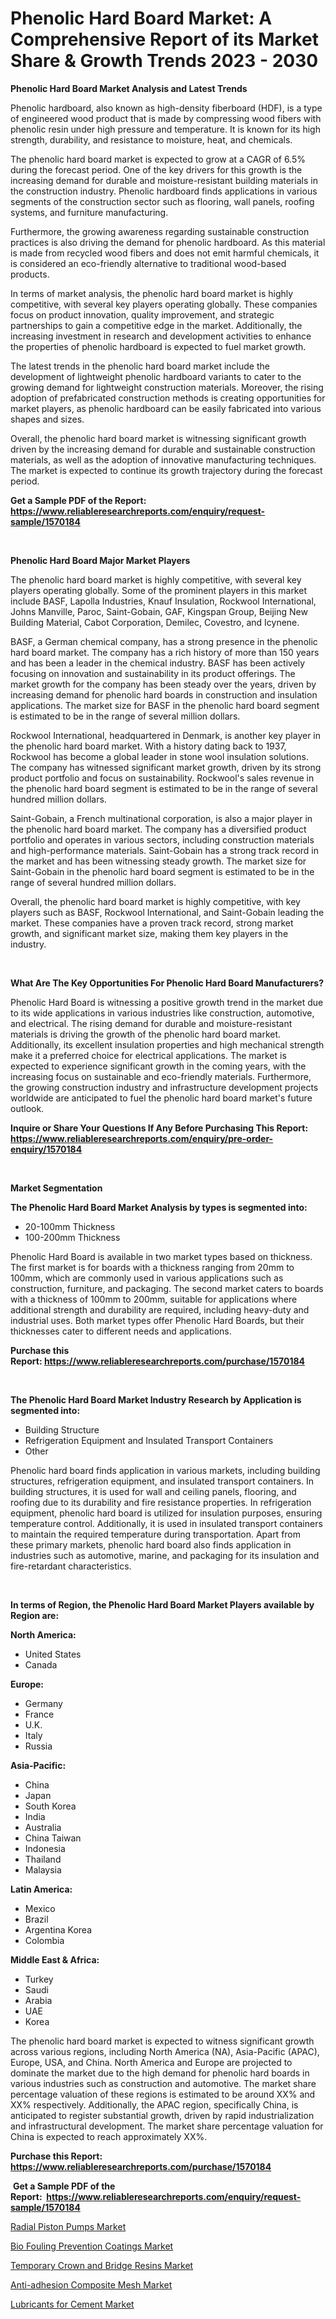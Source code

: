 <p><h1>Phenolic Hard Board Market: A Comprehensive Report of its Market Share & Growth Trends 2023 - 2030</h1></p><p><strong>Phenolic Hard Board Market Analysis and Latest Trends</strong></p>
<p><p>Phenolic hardboard, also known as high-density fiberboard (HDF), is a type of engineered wood product that is made by compressing wood fibers with phenolic resin under high pressure and temperature. It is known for its high strength, durability, and resistance to moisture, heat, and chemicals.</p><p>The phenolic hard board market is expected to grow at a CAGR of 6.5% during the forecast period. One of the key drivers for this growth is the increasing demand for durable and moisture-resistant building materials in the construction industry. Phenolic hardboard finds applications in various segments of the construction sector such as flooring, wall panels, roofing systems, and furniture manufacturing.</p><p>Furthermore, the growing awareness regarding sustainable construction practices is also driving the demand for phenolic hardboard. As this material is made from recycled wood fibers and does not emit harmful chemicals, it is considered an eco-friendly alternative to traditional wood-based products.</p><p>In terms of market analysis, the phenolic hard board market is highly competitive, with several key players operating globally. These companies focus on product innovation, quality improvement, and strategic partnerships to gain a competitive edge in the market. Additionally, the increasing investment in research and development activities to enhance the properties of phenolic hardboard is expected to fuel market growth.</p><p>The latest trends in the phenolic hard board market include the development of lightweight phenolic hardboard variants to cater to the growing demand for lightweight construction materials. Moreover, the rising adoption of prefabricated construction methods is creating opportunities for market players, as phenolic hardboard can be easily fabricated into various shapes and sizes.</p><p>Overall, the phenolic hard board market is witnessing significant growth driven by the increasing demand for durable and sustainable construction materials, as well as the adoption of innovative manufacturing techniques. The market is expected to continue its growth trajectory during the forecast period.</p></p>
<p><strong>Get a Sample PDF of the Report:&nbsp; <a href="https://www.reliableresearchreports.com/enquiry/request-sample/1570184">https://www.reliableresearchreports.com/enquiry/request-sample/1570184</a></strong></p>
<p>&nbsp;</p>
<p><strong>Phenolic Hard Board Major Market Players</strong></p>
<p><p>The phenolic hard board market is highly competitive, with several key players operating globally. Some of the prominent players in this market include BASF, Lapolla Industries, Knauf Insulation, Rockwool International, Johns Manville, Paroc, Saint-Gobain, GAF, Kingspan Group, Beijing New Building Material, Cabot Corporation, Demilec, Covestro, and Icynene.</p><p>BASF, a German chemical company, has a strong presence in the phenolic hard board market. The company has a rich history of more than 150 years and has been a leader in the chemical industry. BASF has been actively focusing on innovation and sustainability in its product offerings. The market growth for the company has been steady over the years, driven by increasing demand for phenolic hard boards in construction and insulation applications. The market size for BASF in the phenolic hard board segment is estimated to be in the range of several million dollars.</p><p>Rockwool International, headquartered in Denmark, is another key player in the phenolic hard board market. With a history dating back to 1937, Rockwool has become a global leader in stone wool insulation solutions. The company has witnessed significant market growth, driven by its strong product portfolio and focus on sustainability. Rockwool's sales revenue in the phenolic hard board segment is estimated to be in the range of several hundred million dollars.</p><p>Saint-Gobain, a French multinational corporation, is also a major player in the phenolic hard board market. The company has a diversified product portfolio and operates in various sectors, including construction materials and high-performance materials. Saint-Gobain has a strong track record in the market and has been witnessing steady growth. The market size for Saint-Gobain in the phenolic hard board segment is estimated to be in the range of several hundred million dollars.</p><p>Overall, the phenolic hard board market is highly competitive, with key players such as BASF, Rockwool International, and Saint-Gobain leading the market. These companies have a proven track record, strong market growth, and significant market size, making them key players in the industry.</p></p>
<p>&nbsp;</p>
<p><strong>What Are The Key Opportunities For Phenolic Hard Board Manufacturers?</strong></p>
<p><p>Phenolic Hard Board is witnessing a positive growth trend in the market due to its wide applications in various industries like construction, automotive, and electrical. The rising demand for durable and moisture-resistant materials is driving the growth of the phenolic hard board market. Additionally, its excellent insulation properties and high mechanical strength make it a preferred choice for electrical applications. The market is expected to experience significant growth in the coming years, with the increasing focus on sustainable and eco-friendly materials. Furthermore, the growing construction industry and infrastructure development projects worldwide are anticipated to fuel the phenolic hard board market's future outlook.</p></p>
<p><strong>Inquire or Share Your Questions If Any Before Purchasing This Report: <a href="https://www.reliableresearchreports.com/enquiry/pre-order-enquiry/1570184">https://www.reliableresearchreports.com/enquiry/pre-order-enquiry/1570184</a></strong></p>
<p>&nbsp;</p>
<p><strong>Market Segmentation</strong></p>
<p><strong>The Phenolic Hard Board Market Analysis by types is segmented into:</strong></p>
<p><ul><li>20-100mm Thickness</li><li>100-200mm Thickness</li></ul></p>
<p><p>Phenolic Hard Board is available in two market types based on thickness. The first market is for boards with a thickness ranging from 20mm to 100mm, which are commonly used in various applications such as construction, furniture, and packaging. The second market caters to boards with a thickness of 100mm to 200mm, suitable for applications where additional strength and durability are required, including heavy-duty and industrial uses. Both market types offer Phenolic Hard Boards, but their thicknesses cater to different needs and applications.</p></p>
<p><strong>Purchase this Report:&nbsp;<a href="https://www.reliableresearchreports.com/purchase/1570184">https://www.reliableresearchreports.com/purchase/1570184</a></strong></p>
<p>&nbsp;</p>
<p><strong>The Phenolic Hard Board Market Industry Research by Application is segmented into:</strong></p>
<p><ul><li>Building Structure</li><li>Refrigeration Equipment and Insulated Transport Containers</li><li>Other</li></ul></p>
<p><p>Phenolic hard board finds application in various markets, including building structures, refrigeration equipment, and insulated transport containers. In building structures, it is used for wall and ceiling panels, flooring, and roofing due to its durability and fire resistance properties. In refrigeration equipment, phenolic hard board is utilized for insulation purposes, ensuring temperature control. Additionally, it is used in insulated transport containers to maintain the required temperature during transportation. Apart from these primary markets, phenolic hard board also finds application in industries such as automotive, marine, and packaging for its insulation and fire-retardant characteristics.</p></p>
<p>&nbsp;</p>
<p><strong>In terms of Region, the Phenolic Hard Board Market Players available by Region are:</strong></p>
<p>
    <p> <strong> North America: </strong>
        <ul>
            <li>United States</li>
            <li>Canada</li>
        </ul>
        </p> 
    <p> <strong> Europe: </strong>
        <ul>
            <li>Germany</li>
            <li>France</li>
            <li>U.K.</li>
            <li>Italy</li>
            <li>Russia</li>
        </ul>
        </p> 
    <p> <strong> Asia-Pacific: </strong>
        <ul>
            <li>China</li>
            <li>Japan</li>
            <li>South Korea</li>
            <li>India</li>
            <li>Australia</li>
            <li>China Taiwan</li>
            <li>Indonesia</li>
            <li>Thailand</li>
            <li>Malaysia</li>
        </ul>
        </p> 
    <p> <strong> Latin America: </strong>
        <ul>
            <li>Mexico</li>
            <li>Brazil</li>
            <li>Argentina Korea</li>
            <li>Colombia</li>
        </ul>
        </p> 
    <p> <strong> Middle East & Africa: </strong>
        <ul>
            <li>Turkey</li>
            <li>Saudi</li>
            <li>Arabia</li>
            <li>UAE</li>
            <li>Korea</li>
        </ul>
    </p>
    </p>
<p><p>The phenolic hard board market is expected to witness significant growth across various regions, including North America (NA), Asia-Pacific (APAC), Europe, USA, and China. North America and Europe are projected to dominate the market due to the high demand for phenolic hard boards in various industries such as construction and automotive. The market share percentage valuation of these regions is estimated to be around XX% and XX% respectively. Additionally, the APAC region, specifically China, is anticipated to register substantial growth, driven by rapid industrialization and infrastructural development. The market share percentage valuation for China is expected to reach approximately XX%.</p></p>
<p><strong>Purchase this Report: <a href="https://www.reliableresearchreports.com/purchase/1570184">https://www.reliableresearchreports.com/purchase/1570184</a></strong></p>
<p>&nbsp;<strong>Get a Sample PDF of the Report:&nbsp;&nbsp;<a href="https://www.reliableresearchreports.com/enquiry/request-sample/1570184">https://www.reliableresearchreports.com/enquiry/request-sample/1570184</a></strong></p>
<p><strong></strong></p>
<p><p><a href="https://medium.com/@kabirkhanrp23/analyzing-radial-piston-pumps-market-global-industry-perspective-and-forecast-2023-to-2030-e66a932c5f90">Radial Piston Pumps Market</a></p><p><a href="https://github.com/aliciawhite5576/Market-Research-Report-List-1/blob/main/bio-fouling-prevention-coatings-market.md">Bio Fouling Prevention Coatings Market</a></p><p><a href="https://www.linkedin.com/pulse/temporary-crown-bridge-resins-market-research-report-unlocks-ubqve/">Temporary Crown and Bridge Resins Market</a></p><p><a href="https://www.linkedin.com/pulse/decoding-anti-adhesion-composite-mesh-market-deep-dive-latest-fz8se/">Anti-adhesion Composite Mesh Market</a></p><p><a href="https://github.com/provorikovar/Market-Research-Report-List-1/blob/main/lubricants-for-cement-market.md">Lubricants for Cement Market</a></p></p>